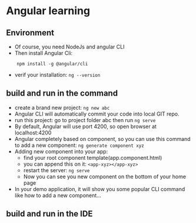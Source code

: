 # Angular learning

## Environment

+ Of course, you need NodeJs and angular CLI
+ Then install Angular Cli:
```shell
    npm install -g @angular/cli
```
+ verif your installation: `ng --version`

## build and run in the command

+ create a brand new project: `ng new abc`
+ Angular CLI will automatically commit your code into local GIT repo.
+ run this project: go to project folder abc then run `ng serve`
+ By default, Angular will use port 4200, so open browser at localhost:4200
+ Angular completely based on component, so you can use this command to add a new component: `ng generate component xyz`
+ Adding new component into your app:
	+ find your root component template(app.component.html)
	+ you can append this on it: `<app-xyz></app-xyz>`
	+ restart the server: `ng serve`
	+ Now you can see you new component on the bottom of your home page
+ In your demo application, it will show you some popular CLI command like how to add a new component...

## build and run in the IDE



